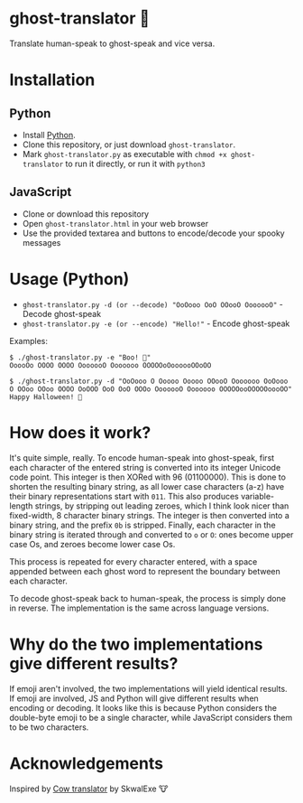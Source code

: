 # ghost-translator 👻

Translate human-speak to ghost-speak and vice versa.

# Installation

## Python
* Install [Python](https://www.python.org/).
* Clone this repository, or just download `ghost-translator`.
* Mark `ghost-translator.py` as executable with `chmod +x ghost-translator` to run it directly, or run it with `python3`

## JavaScript
* Clone or download this repository
* Open `ghost-translator.html` in your web browser
* Use the provided textarea and buttons to encode/decode your spooky messages

# Usage (Python)
* `ghost-translator.py -d (or --decode) "OoOooo OoO OOooO OoooooO"` - Decode ghost-speak
* `ghost-translator.py -e (or --encode) "Hello!"` - Encode ghost-speak

Examples:

```
$ ./ghost-translator.py -e "Boo! 👻"
OoooOo OOOO OOOO OoooooO Ooooooo OOOOOoOoooooOOoOO

$ ./ghost-translator.py -d "OoOooo O Ooooo Ooooo OOooO Ooooooo OoOooo O OOoo OOoo OOOO OoOOO OoO OoO OOOo OoooooO Ooooooo OOOOOooOOOOOoooOO"
Happy Halloween! 🎃
```

# How does it work?

It's quite simple, really. To encode human-speak into ghost-speak, first each character of the entered string is converted into its integer Unicode code point. This integer is then XORed with 96 (01100000). This is done to shorten the resulting binary string, as all lower case characters (a-z) have their binary representations start with `011`. This also produces variable-length strings, by stripping out leading zeroes, which I think look nicer than fixed-width, 8 character binary strings. The integer is then converted into a binary string, and the prefix `0b` is stripped. Finally, each character in the binary string is iterated through and converted to `o` or `O`: ones become upper case Os, and zeroes become lower case Os. 

This process is repeated for every character entered, with a space appended between each ghost word to represent the boundary between each character.

To decode ghost-speak back to human-speak, the process is simply done in reverse. The implementation is the same across language versions.

# Why do the two implementations give different results?

If emoji aren't involved, the two implementations will yield identical results. If emoji are involved, JS and Python will give different results when encoding or decoding. It looks like this is because Python considers the double-byte emoji to be a single character, while JavaScript considers them to be two characters.

# Acknowledgements

Inspired by [Cow translator](https://github.com/SkwalExe/cow-translator) by SkwalExe 🐮